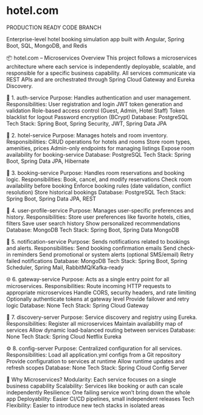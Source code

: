 # hotel.com

PRODUCTION READY CODE BRANCH

Enterprise-level hotel booking simulation app built with Angular, Spring Boot, SQL, MongoDB, and Redis


📦 hotel.com – Microservices Overview
This project follows a microservices architecture where each service is independently deployable, scalable, and responsible for a specific business capability. All services communicate via REST APIs and are orchestrated through Spring Cloud Gateway and Eureka Discovery.

🔐 1. auth-service
Purpose: Handles authentication and user management.
Responsibilities:
User registration and login
JWT token generation and validation
Role-based access control (Guest, Admin, Hotel Staff)
Token blacklist for logout
Password encryption (BCrypt)
Database: PostgreSQL
Tech Stack: Spring Boot, Spring Security, JWT, Spring Data JPA


🏨 2. hotel-service
Purpose: Manages hotels and room inventory.
Responsibilities:
CRUD operations for hotels and rooms
Store room types, amenities, prices
Admin-only endpoints for managing listings
Expose room availability for booking-service
Database: PostgreSQL
Tech Stack: Spring Boot, Spring Data JPA, Hibernate


📆 3. booking-service
Purpose: Handles room reservations and booking logic.
Responsibilities:
Book, cancel, and modify reservations
Check room availability before booking
Enforce booking rules (date validation, conflict resolution)
Store historical bookings
Database: PostgreSQL
Tech Stack: Spring Boot, Spring Data JPA, REST


👤 4. user-profile-service
Purpose: Manages user-specific preferences and history.
Responsibilities:
Store user preferences like favorite hotels, cities, filters
Save user search history
Show personalized recommendations
Database: MongoDB
Tech Stack: Spring Boot, Spring Data MongoDB

📣 5. notification-service
Purpose: Sends notifications related to bookings and alerts.
Responsibilities:
Send booking confirmation emails
Send check-in reminders
Send promotional or system alerts (optional SMS/email)
Retry failed notifications
Database: MongoDB
Tech Stack: Spring Boot, Spring Scheduler, Spring Mail, RabbitMQ/Kafka-ready


🌐 6. gateway-service
Purpose: Acts as a single entry point for all microservices.
Responsibilities:
Route incoming HTTP requests to appropriate microservices
Handle CORS, security headers, and rate limiting
Optionally authenticate tokens at gateway level
Provide failover and retry logic
Database: None
Tech Stack: Spring Cloud Gateway


📡 7. discovery-server
Purpose: Service discovery and registry using Eureka.
Responsibilities:
Register all microservices
Maintain availability map of services
Allow dynamic load-balanced routing between services
Database: None
Tech Stack: Spring Cloud Netflix Eureka


⚙️ 8. config-server
Purpose: Centralized configuration for all services.
Responsibilities:
Load all application.yml configs from a Git repository
Provide configuration to services at runtime
Allow runtime updates and refresh scopes
Database: None
Tech Stack: Spring Cloud Config Server

🧠 Why Microservices?
Modularity: Each service focuses on a single business capability
Scalability: Services like booking or auth can scale independently
Resilience: One failing service won’t bring down the whole app
Deployability: Easier CI/CD pipelines, small independent releases
Tech Flexibility: Easier to introduce new tech stacks in isolated areas






